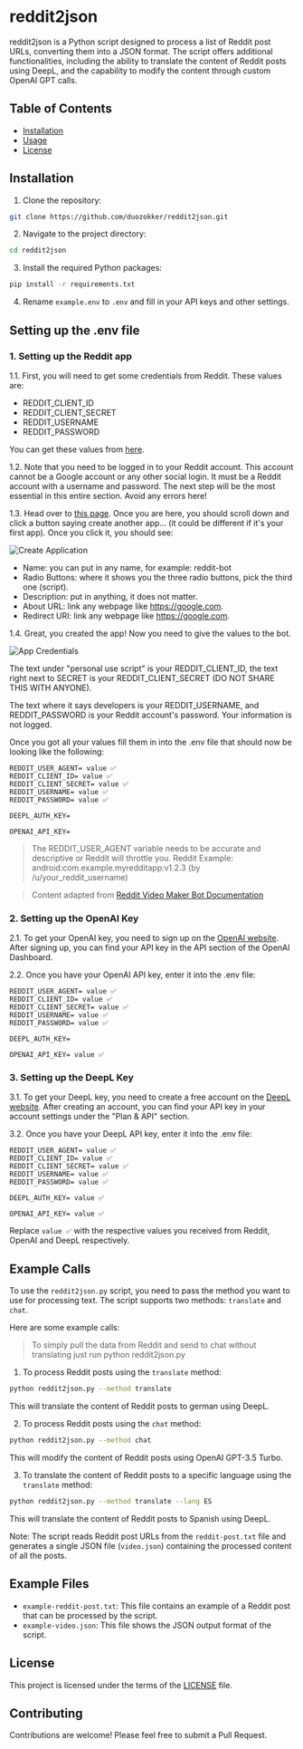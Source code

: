 # reddit2json

reddit2json is a Python script designed to process a list of Reddit post URLs, converting them into a JSON format. The script offers additional functionalities, including the ability to translate the content of Reddit posts using DeepL, and the capability to modify the content through custom OpenAI GPT calls.

## Table of Contents

- [Installation](#installation)
- [Usage](#usage)
- [License](#license)

## Installation

1. Clone the repository:
```sh
git clone https://github.com/duozokker/reddit2json.git
```
2. Navigate to the project directory:
```sh
cd reddit2json
```
3. Install the required Python packages:
```sh
pip install -r requirements.txt
```
4. Rename `example.env` to `.env` and fill in your API keys and other settings.

## Setting up the .env file

### 1. Setting up the Reddit app

1.1. First, you will need to get some credentials from Reddit. These values are:

- REDDIT_CLIENT_ID 
- REDDIT_CLIENT_SECRET 
- REDDIT_USERNAME 
- REDDIT_PASSWORD

You can get these values from [here](https://www.reddit.com/prefs/apps).

1.2. Note that you need to be logged in to your Reddit account. This account cannot be a Google account or any other social login. It must be a Reddit account with a username and password. The next step will be the most essential in this entire section. Avoid any errors here!

1.3. Head over to [this page](https://www.reddit.com/prefs/apps). Once you are here, you should scroll down and click a button saying create another app... (it could be different if it's your first app). Once you click it, you should see:

![Create Application](https://reddit-video-maker-bot.netlify.app/assets/images/create-application-928c440fc080838a593ca150b97c79ea.png)

- Name: you can put in any name, for example: reddit-bot
- Radio Buttons: where it shows you the three radio buttons, pick the third one (script).
- Description: put in anything, it does not matter.
- About URL: link any webpage like https://google.com.
- Redirect URI: link any webpage like https://google.com.

1.4. Great, you created the app! Now you need to give the values to the bot.

![App Credentials](https://user-images.githubusercontent.com/66544866/173240642-af00257e-4414-4a57-a3be-24443ee7c29f.png)

The text under "personal use script" is your REDDIT_CLIENT_ID, the text right next to SECRET is your REDDIT_CLIENT_SECRET (DO NOT SHARE THIS WITH ANYONE).

The text where it says developers is your REDDIT_USERNAME, and REDDIT_PASSWORD is your Reddit account's password. Your information is not logged.

Once you got all your values fill them in into the .env file that should now be looking like the following:

```
REDDIT_USER_AGENT= value ✅
REDDIT_CLIENT_ID= value ✅
REDDIT_CLIENT_SECRET= value ✅
REDDIT_USERNAME= value ✅
REDDIT_PASSWORD= value ✅

DEEPL_AUTH_KEY=

OPENAI_API_KEY=

```
> The REDDIT_USER_AGENT variable needs to be accurate and descriptive or Reddit will throttle you.  Reddit Example: android:com.example.myredditapp:v1.2.3 (by /u/your_reddit_username)

> Content adapted from [Reddit Video Maker Bot Documentation](https://reddit-video-maker-bot.netlify.app/docs/configuring)


### 2. Setting up the OpenAI Key

2.1. To get your OpenAI key, you need to sign up on the [OpenAI website](https://beta.openai.com/signup/). After signing up, you can find your API key in the API section of the OpenAI Dashboard.

2.2. Once you have your OpenAI API key, enter it into the .env file:

```
REDDIT_USER_AGENT= value ✅
REDDIT_CLIENT_ID= value ✅
REDDIT_CLIENT_SECRET= value ✅
REDDIT_USERNAME= value ✅
REDDIT_PASSWORD= value ✅

DEEPL_AUTH_KEY= 

OPENAI_API_KEY= value ✅
```
### 3. Setting up the DeepL Key

3.1. To get your DeepL key, you need to create a free account on the [DeepL website](https://www.deepl.com/pro#developer). After creating an account, you can find your API key in your account settings under the "Plan & API" section.

3.2. Once you have your DeepL API key, enter it into the .env file:
```
REDDIT_USER_AGENT= value ✅
REDDIT_CLIENT_ID= value ✅
REDDIT_CLIENT_SECRET= value ✅
REDDIT_USERNAME= value ✅
REDDIT_PASSWORD= value ✅

DEEPL_AUTH_KEY= value ✅

OPENAI_API_KEY= value ✅
```
Replace `value ✅` with the respective values you received from Reddit, OpenAI and DeepL respectively.

## Example Calls

To use the `reddit2json.py` script, you need to pass the method you want to use for processing text. The script supports two methods: `translate` and `chat`.

Here are some example calls:

> To simply pull the data from Reddit and send to chat without translating just run python reddit2json.py

1. To process Reddit posts using the `translate` method:

```sh
python reddit2json.py --method translate
```

This will translate the content of Reddit posts to german using DeepL.

2. To process Reddit posts using the `chat` method:

```sh
python reddit2json.py --method chat
```

This will modify the content of Reddit posts using OpenAI GPT-3.5 Turbo.

3. To translate the content of Reddit posts to a specific language using the `translate` method:

```sh
python reddit2json.py --method translate --lang ES
```

This will translate the content of Reddit posts to Spanish using DeepL.

Note: The script reads Reddit post URLs from the `reddit-post.txt` file and generates a single JSON file (`video.json`) containing the processed content of all the posts.

## Example Files

- `example-reddit-post.txt`: This file contains an example of a Reddit post that can be processed by the script.
- `example-video.json`: This file shows the JSON output format of the script.

## License

This project is licensed under the terms of the [LICENSE](LICENSE) file.

## Contributing

Contributions are welcome! Please feel free to submit a Pull Request.